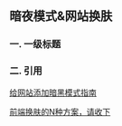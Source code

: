 ## 暗夜模式&网站换肤

### 一. 一级标题

### 二. 引用
[给网站添加暗黑模式指南](https://zhuanlan.zhihu.com/p/122420592)

[前端换肤的N种方案，请收下](https://mp.weixin.qq.com/s/LgItijgdSMlHTIAj6ejw7A)